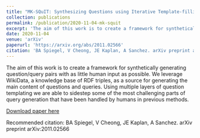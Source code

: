 ```yaml
---
title: "MK-SQuIT: Synthesizing Questions using Iterative Template-filling"
collection: publications
permalink: /publication/2020-11-04-mk-squit
excerpt: 'The aim of this work is to create a framework for synthetically generating question/query pairs with as little human input as possible. We leverage WikiData, a knowledge base of RDF triples, as a source for generating the main content of questions and queries. Using multiple layers of question templating we are able to sidestep some of the most challenging parts of query generation that have been handled by humans in previous methods.'
date: 2020-11-04
venue: 'arXiv'
paperurl: 'https://arxiv.org/abs/2011.02566'
citation: 'BA Spiegel, V Cheong, JE Kaplan, A Sanchez. arXiv preprint arXiv:2011.02566'
---
```

The aim of this work is to create a framework for synthetically generating question/query pairs with as little human input as possible. We leverage WikiData, a knowledge base of RDF triples, as a source for generating the main content of questions and queries. Using multiple layers of question templating we are able to sidestep some of the most challenging parts of query generation that have been handled by humans in previous methods.

[Download paper here](https://arxiv.org/pdf/2011.02566.pdf)

Recommended citation: BA Spiegel, V Cheong, JE Kaplan, A Sanchez. arXiv preprint arXiv:2011.02566
